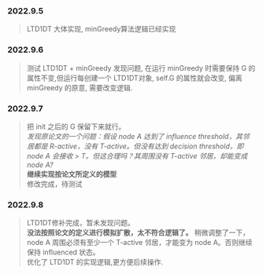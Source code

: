 ### 2022.9.5
> LTD1DT 大体实现, minGreedy算法逻辑已经实现

### 2022.9.6
> 测试 LTD1DT + minGreedy 发现问题, 在运行 minGreedy 时需要保持 G 的属性不变,但运行每创建一个 LTD1DT对象,
self.G 的属性就会改变, 偏离 minGreedy 的原意, 需要改变逻辑.

### 2022.9.7
> 把 init 之后的 G 保留下来就行。\
> *发现原论文的一个问题：假设 node A 达到了 influence threshold，其邻居都是 R-active，没有 T-active。但没有达到 decision threshold，即 node A 会接收 > T。但这合理吗？其周围没有 T-active 邻居，却能变成 node A?* \
> **继续实现按论文所定义的模型** \
修改完成，待测试

### 2022.9.8
> LTD1DT修补完成，暂未发现问题。\
> **没法按照论文的定义进行模拟扩散，太不符合逻辑了。** 稍微调整了一下，node A 周围必须有至少一个 T-active 邻居，才能变为 node A。否则继续保持 influenced 状态。\
> 优化了 LTD1DT 的实现逻辑,更方便后续操作.